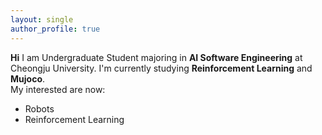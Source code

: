 ```yaml
---
layout: single
author_profile: true
---
```


**Hi**
I am Undergraduate Student majoring in **AI Software Engineering** at Cheongju University.
I'm currently studying **Reinforcement Learning** and **Mujoco**.   
My interested are now:
- Robots
- Reinforcement Learning